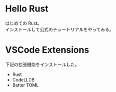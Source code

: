 # Hello Rust

はじめての Rust。  
インストールして公式のチュートリアルをやってみる。

# VSCode Extensions

下記の拡張機能をインストールした。

- Rust
- CodeLLDB
- Better TOML
